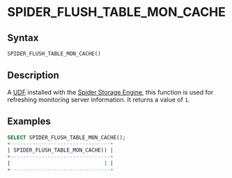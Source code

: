 # SPIDER_FLUSH_TABLE_MON_CACHE

## Syntax

```sql
SPIDER_FLUSH_TABLE_MON_CACHE()
```

## Description

A [UDF](/programming-customizing-mariadb/user-defined-functions/) installed with the [Spider Storage Engine](/columns-storage-engines-and-plugins/storage-engines/spider/), this function is used for refreshing monitoring server information. It returns a value of `1`.

## Examples

```sql
SELECT SPIDER_FLUSH_TABLE_MON_CACHE();
+--------------------------------+
| SPIDER_FLUSH_TABLE_MON_CACHE() |
+--------------------------------+
|                              1 |
+--------------------------------+
```